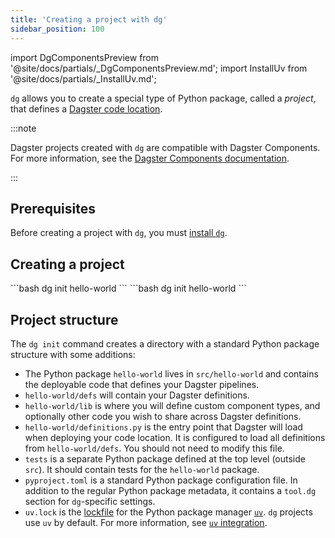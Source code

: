 ```yaml
---
title: 'Creating a project with dg'
sidebar_position: 100
---
```


import DgComponentsPreview from '@site/docs/partials/\_DgComponentsPreview.md';
import InstallUv from '@site/docs/partials/\_InstallUv.md';

<DgComponentsPreview />

`dg` allows you to create a special type of Python package, called a _project_, that defines a [Dagster code location](/guides/deploy/code-locations/managing-code-locations-with-definitions).

:::note

Dagster projects created with `dg` are compatible with Dagster Components. For more information, see the [Dagster Components documentation](/guides/labs/components).

:::

## Prerequisites

Before creating a project with `dg`, you must [install `dg`](/guides/labs/dg#installation).

## Creating a project

<Tabs>
  <TabItem value="uv" label="uv">
    ```bash
    dg init hello-world
    ```
  </TabItem>
  <TabItem value="pip" label="pip">
    ```bash
    dg init hello-world
    ```
  </TabItem>
</Tabs>

## Project structure

The `dg init` command creates a directory with a standard Python package structure with some additions:

<Tabs groupId="package-manager">
  <TabItem value="uv" label="uv">
    <CliInvocationExample path="docs_snippets/docs_snippets/guides/components/index/3-uv-tree.txt" />
  </TabItem>
  <TabItem value="pip" label="pip">
    <CliInvocationExample path="docs_snippets/docs_snippets/guides/components/index/3-pip-tree.txt" />
  </TabItem>
</Tabs>

- The Python package `hello-world` lives in `src/hello-world` and contains the deployable code that defines
  your Dagster pipelines.
- `hello-world/defs` will contain your Dagster definitions.
- `hello-world/lib` is where you will define custom component types, and
  optionally other code you wish to share across Dagster definitions.
- `hello-world/definitions.py` is the entry point that Dagster will load when
  deploying your code location. It is configured to load all definitions from
  `hello-world/defs`. You should not need to modify this file.
- `tests` is a separate Python package defined at the top level (outside
  `src`). It should contain tests for the `hello-world` package.
- `pyproject.toml` is a standard Python package configuration file. In addition
  to the regular Python package metadata, it contains a `tool.dg` section
  for `dg`-specific settings.
- `uv.lock` is the [lockfile](https://docs.astral.sh/uv/concepts/projects/layout/#the-lockfile) for the Python package manager [`uv`](https://docs.astral.sh/uv/). `dg` projects use `uv` by default. For more information, see [`uv` integration](/guides/labs/dg/python-environment-management-and-uv-integration).
